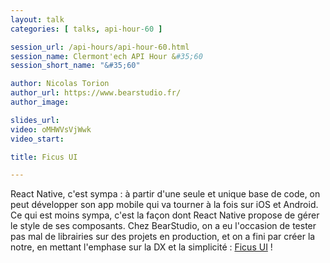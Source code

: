```yaml
---
layout: talk
categories: [ talks, api-hour-60 ]

session_url: /api-hours/api-hour-60.html
session_name: Clermont'ech API Hour &#35;60
session_short_name: "&#35;60"

author: Nicolas Torion
author_url: https://www.bearstudio.fr/
author_image:

slides_url:
video: oMHWVsVjWwk
video_start:

title: Ficus UI

---
```


React Native, c'est sympa : à partir d'une seule et unique base de code, on
peut développer son app mobile qui va tourner à la fois sur iOS et Android. Ce
qui est moins sympa, c'est la façon dont React Native propose de gérer le style
de ses composants. Chez BearStudio, on a eu l'occasion de tester pas mal de
librairies sur des projets en production, et on a fini par créer la notre, en
mettant l'emphase sur la DX et la simplicité : [Ficus UI](https://ficus-ui.com/) !
